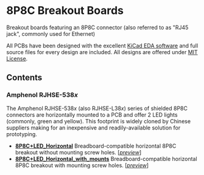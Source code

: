 # 8P8C Breakout Boards

Breakout boards featuring an 8P8C connector (also referred to as "RJ45 jack", commonly used for Ethernet)

All PCBs have been designed with the excellent [KiCad EDA software](http://kicad-pcb.org/) and full source files for every design are included.  All designs are offered under [MIT License](LICENSE).

## Contents

### Amphenol RJHSE-538*x*

The Amphenol RJHSE-538*x* (also RJHSE-L38*x*) series of shielded 8P8C connectors are horizontally mounted to a PCB and offer 2 LED lights (commonly, green and yellow).  This footprint is widely cloned by Chinese suppliers making for an inexpensive and readily-available solution for prototyping.

* **[8P8C+LED_Horizontal](8P8C+LED_Horizontal)** Breadboard-compatible horizontal 8P8C breakout without mounting screw holes. [[*preview*](8P8C+LED_Horizontal/MCAD/8P8C+LED_Horizontal-Assembled.stl)]
* **[8P8C+LED_Horizontal_with_mounts](8P8C+LED_Horizontal_with_mounts)** Breadboard-compatible horizontal 8P8C breakout with mounting screw holes. [[*preview*](8P8C+LED_Horizontal_with_mounts/MCAD/8P8C+LED_Horizontal_with_mounts-Assembled.stl)]